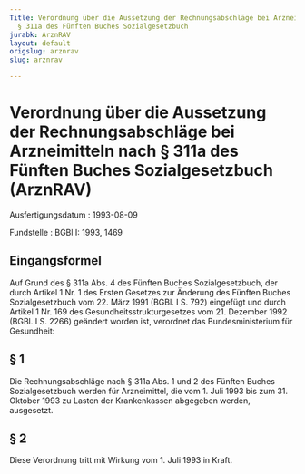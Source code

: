 ```yaml
---
Title: Verordnung über die Aussetzung der Rechnungsabschläge bei Arzneimitteln nach
  § 311a des Fünften Buches Sozialgesetzbuch
jurabk: ArznRAV
layout: default
origslug: arznrav
slug: arznrav

---
```


# Verordnung über die Aussetzung der Rechnungsabschläge bei Arzneimitteln nach § 311a des Fünften Buches Sozialgesetzbuch (ArznRAV)

Ausfertigungsdatum
:   1993-08-09

Fundstelle
:   BGBl I: 1993, 1469



## Eingangsformel

Auf Grund des § 311a Abs. 4 des Fünften Buches Sozialgesetzbuch, der durch Artikel 1 Nr. 1 des Ersten Gesetzes zur Änderung des Fünften Buches Sozialgesetzbuch vom 22. März 1991 (BGBl. I S. 792) eingefügt und durch Artikel 1 Nr. 169 des Gesundheitsstrukturgesetzes vom 21. Dezember 1992 (BGBl. I S. 2266) geändert worden ist, verordnet das Bundesministerium für Gesundheit:


## § 1

Die Rechnungsabschläge nach § 311a Abs. 1 und 2 des Fünften Buches Sozialgesetzbuch werden für Arzneimittel, die vom 1. Juli 1993 bis zum 31. Oktober 1993 zu Lasten der Krankenkassen abgegeben werden, ausgesetzt.


## § 2

Diese Verordnung tritt mit Wirkung vom 1. Juli 1993 in Kraft.

